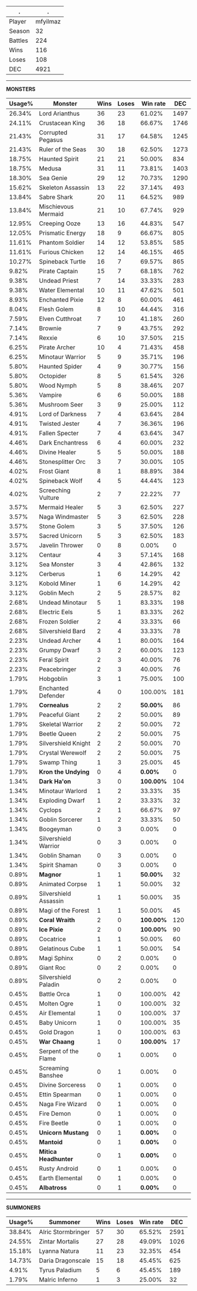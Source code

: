 .|.
|-|-
Player|mfyilmaz
Season|32
Battles|224
Wins|116
Loses|108
DEC|4921

---
**MONSTERS**

Usage%|Monster|Wins|Loses|Win rate|DEC|
-|-|-|-|-|-|
26.34%|Lord Arianthus|36|23|61.02%|1497|
24.11%|Crustacean King|36|18|66.67%|1746|
21.43%|Corrupted Pegasus|31|17|64.58%|1245|
21.43%|Ruler of the Seas|30|18|62.50%|1273|
18.75%|Haunted Spirit|21|21|50.00%|834|
18.75%|Medusa|31|11|73.81%|1403|
18.30%|Sea Genie|29|12|70.73%|1290|
15.62%|Skeleton Assassin|13|22|37.14%|493|
13.84%|Sabre Shark|20|11|64.52%|989|
13.84%|Mischievous Mermaid|21|10|67.74%|929|
12.95%|Creeping Ooze|13|16|44.83%|547|
12.05%|Prismatic Energy|18|9|66.67%|805|
11.61%|Phantom Soldier|14|12|53.85%|585|
11.61%|Furious Chicken|12|14|46.15%|465|
10.27%|Spineback Turtle|16|7|69.57%|865|
9.82%|Pirate Captain|15|7|68.18%|762|
9.38%|Undead Priest|7|14|33.33%|283|
9.38%|Water Elemental|10|11|47.62%|501|
8.93%|Enchanted Pixie|12|8|60.00%|461|
8.04%|Flesh Golem|8|10|44.44%|316|
7.59%|Elven Cutthroat|7|10|41.18%|260|
7.14%|Brownie|7|9|43.75%|292|
7.14%|Rexxie|6|10|37.50%|215|
6.25%|Pirate Archer|10|4|71.43%|458|
6.25%|Minotaur Warrior|5|9|35.71%|196|
5.80%|Haunted Spider|4|9|30.77%|156|
5.80%|Octopider|8|5|61.54%|326|
5.80%|Wood Nymph|5|8|38.46%|207|
5.36%|Vampire|6|6|50.00%|188|
5.36%|Mushroom Seer|3|9|25.00%|112|
4.91%|Lord of Darkness|7|4|63.64%|284|
4.91%|Twisted Jester|4|7|36.36%|196|
4.91%|Fallen Specter|7|4|63.64%|347|
4.46%|Dark Enchantress|6|4|60.00%|232|
4.46%|Divine Healer|5|5|50.00%|188|
4.46%|Stonesplitter Orc|3|7|30.00%|105|
4.02%|Frost Giant|8|1|88.89%|384|
4.02%|Spineback Wolf|4|5|44.44%|123|
4.02%|Screeching Vulture|2|7|22.22%|77|
3.57%|Mermaid Healer|5|3|62.50%|227|
3.57%|Naga Windmaster|5|3|62.50%|228|
3.57%|Stone Golem|3|5|37.50%|126|
3.57%|Sacred Unicorn|5|3|62.50%|183|
3.57%|Javelin Thrower|0|8|0.00%|0|
3.12%|Centaur|4|3|57.14%|168|
3.12%|Sea Monster|3|4|42.86%|132|
3.12%|Cerberus|1|6|14.29%|42|
3.12%|Kobold Miner|1|6|14.29%|42|
3.12%|Goblin Mech|2|5|28.57%|82|
2.68%|Undead Minotaur|5|1|83.33%|198|
2.68%|Electric Eels|5|1|83.33%|262|
2.68%|Frozen Soldier|2|4|33.33%|66|
2.68%|Silvershield Bard|2|4|33.33%|78|
2.23%|Undead Archer|4|1|80.00%|164|
2.23%|Grumpy Dwarf|3|2|60.00%|123|
2.23%|Feral Spirit|2|3|40.00%|76|
2.23%|Peacebringer|2|3|40.00%|76|
1.79%|Hobgoblin|3|1|75.00%|100|
1.79%|Enchanted Defender|4|0|100.00%|181|
1.79%|**Cornealus**|2|2|**50.00%**|86|
1.79%|Peaceful Giant|2|2|50.00%|89|
1.79%|Skeletal Warrior|2|2|50.00%|72|
1.79%|Beetle Queen|2|2|50.00%|75|
1.79%|Silvershield Knight|2|2|50.00%|70|
1.79%|Crystal Werewolf|2|2|50.00%|75|
1.79%|Swamp Thing|1|3|25.00%|45|
1.79%|**Kron the Undying**|0|4|**0.00%**|0|
1.34%|**Dark Ha'on**|3|0|**100.00%**|104|
1.34%|Minotaur Warlord|1|2|33.33%|35|
1.34%|Exploding Dwarf|1|2|33.33%|32|
1.34%|Cyclops|2|1|66.67%|97|
1.34%|Goblin Sorcerer|1|2|33.33%|50|
1.34%|Boogeyman|0|3|0.00%|0|
1.34%|Silvershield Warrior|0|3|0.00%|0|
1.34%|Goblin Shaman|0|3|0.00%|0|
1.34%|Spirit Shaman|0|3|0.00%|0|
0.89%|**Magnor**|1|1|**50.00%**|32|
0.89%|Animated Corpse|1|1|50.00%|32|
0.89%|Silvershield Assassin|1|1|50.00%|35|
0.89%|Magi of the Forest|1|1|50.00%|45|
0.89%|**Coral Wraith**|2|0|**100.00%**|120|
0.89%|**Ice Pixie**|2|0|**100.00%**|90|
0.89%|Cocatrice|1|1|50.00%|60|
0.89%|Gelatinous Cube|1|1|50.00%|54|
0.89%|Magi Sphinx|0|2|0.00%|0|
0.89%|Giant Roc|0|2|0.00%|0|
0.89%|Silvershield Paladin|0|2|0.00%|0|
0.45%|Battle Orca|1|0|100.00%|42|
0.45%|Molten Ogre|1|0|100.00%|32|
0.45%|Air Elemental|1|0|100.00%|37|
0.45%|Baby Unicorn|1|0|100.00%|35|
0.45%|Gold Dragon|1|0|100.00%|63|
0.45%|**War Chaang**|1|0|**100.00%**|17|
0.45%|Serpent of the Flame|0|1|0.00%|0|
0.45%|Screaming Banshee|0|1|0.00%|0|
0.45%|Divine Sorceress|0|1|0.00%|0|
0.45%|Ettin Spearman|0|1|0.00%|0|
0.45%|Naga Fire Wizard|0|1|0.00%|0|
0.45%|Fire Demon|0|1|0.00%|0|
0.45%|Fire Beetle|0|1|0.00%|0|
0.45%|**Unicorn Mustang**|0|1|**0.00%**|0|
0.45%|**Mantoid**|0|1|**0.00%**|0|
0.45%|**Mitica Headhunter**|0|1|**0.00%**|0|
0.45%|Rusty Android|0|1|0.00%|0|
0.45%|Earth Elemental|0|1|0.00%|0|
0.45%|**Albatross**|0|1|**0.00%**|0|

---
**SUMMONERS**

Usage%|Summoner|Wins|Loses|Win rate|DEC|
-|-|-|-|-|-|
38.84%|Alric Stormbringer|57|30|65.52%|2591|
24.55%|Zintar Mortalis|27|28|49.09%|1026|
15.18%|Lyanna Natura|11|23|32.35%|454|
14.73%|Daria Dragonscale|15|18|45.45%|625|
4.91%|Tyrus Paladium|5|6|45.45%|189|
1.79%|Malric Inferno|1|3|25.00%|32|
